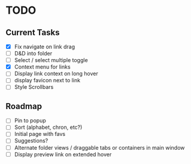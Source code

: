 # TODO

## Current Tasks
- [x] Fix navigate on link drag
- [ ] D&D into folder
- [ ] Select / select multiple toggle
- [x] Context menu for links
- [ ] Display link context on long hover
- [ ] display favicon next to link
- [ ] Style Scrollbars
  
## Roadmap
- [ ] Pin to popup
- [ ] Sort (alphabet, chron, etc?)
- [ ] Initial page with favs
- [ ] Suggestions?
- [ ] Alternate folder views / draggable tabs or containers in main window
- [ ] Display preview link on extended hover